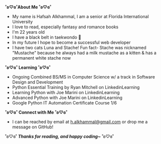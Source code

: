**˚ʚ♡ɞ˚About Me ˚ʚ♡ɞ˚**
* My name is Hafsah Alkhammal, I am a senior at Florida International University
* I love to read, especially fantasy and romance books
* I'm 22 years old
* I have a black belt in taekwondo 🥋
* In my future I hope to become a successful web developer
* I have two cats Luna and Stache! Fun fact- Stache was nicknamed "Mustache" because he always had a milk mustache as a kitten & has a permanent white stache now

**˚ʚ♡ɞ˚ Learning ˚ʚ♡ɞ˚**
* Ongoing Combined BS/MS in Computer Science w/ a track in Software Design and Development
* Python Essential Training by Ryan Mitchell on LinkedinLearning
* Learning Python with Joe Marini on LinkedinLearning
* Advanced Python with Joe Marini on LinkedinLearning
* Google Python IT Automation Certificate Course 1/6

**˚ʚ♡ɞ˚ Connect with Me ˚ʚ♡ɞ˚**
* I can be reached by email at h.alkhammal@gmail.com or drop me a message on GitHub!

˚ʚ♡ɞ˚ 
***Thanks for reading, and happy coding~***
˚ʚ♡ɞ˚
